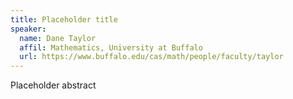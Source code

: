 ```yaml
---
title: Placeholder title
speaker:
  name: Dane Taylor
  affil: Mathematics, University at Buffalo
  url: https://www.buffalo.edu/cas/math/people/faculty/taylor
---
```


Placeholder abstract